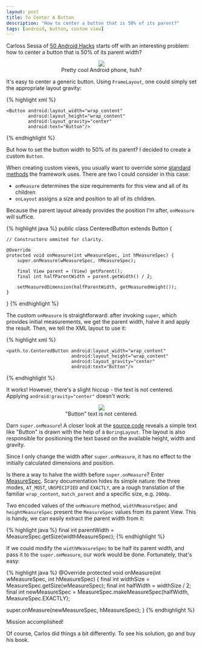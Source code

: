 ```yaml
---
layout: post
title: To Center A Button
description: "How to center a button that is 50% of its parent?"
tags: [android, button, custom view]
---
```


Carloss Sessa of [50 Android Hacks](http://www.amazon.com/50-Android-Hacks-Carlos-Sessa/dp/1617290564) starts off with an interesting problem: how to center a button that is 50% of its parent width?

<center>
  <figure>
    <img src="http://i.imgur.com/DW6JWEo.png"/>
    <figcaption>Pretty cool Android phone, huh?</figcaption>
  </figure>
</center>

It's easy to center a generic button. Using <code>FrameLayout</code>, one could simply set the appropriate layout gravity:

{% highlight xml %}
<?xml version="1.0" encoding="utf-8"?>
<FrameLayout xmlns:android="default_schema"
             android:layout_width="match_parent"
             android:layout_height="match_parent">

    <Button android:layout_width="wrap_content"
            android:layout_height="wrap_content"
            android:layout_gravity="center"
            android:text="Button"/>

</FrameLayout>
{% endhighlight %}

But how to set the button width to 50% of its parent? I decided to create a custom `Button`. 

When creating custom views, you usually want to override some [standard methods](http://developer.android.com/reference/android/view/View.html) the framework uses. There are two I could consider in this case: 

* `onMeasure` determines the size requirements for this view and all of its children
* `onLayout` assigns a size and position to all of its children.

Because the parent layout already provides the position I'm after, `onMeasure` will suffice.

{% highlight java %}
public class CenteredButton extends Button {

    // Constructors ommited for clarity.

    @Override
    protected void onMeasure(int wMeasureSpec, int hMeasureSpec) {
        super.onMeasure(wMeasureSpec, hMeasureSpec);

        final View parent = (View) getParent();
        final int halfParentWidth = parent.getWidth() / 2;

        setMeasuredDimension(halfParentWidth, getMeasuredHeight());
    }
    
}
{% endhighlight %}

The custom `onMeasure` is straightforward: after invoking `super`, which provides initial measurements, we get the parent width, halve it and apply the result. Then, we tell the XML layout to use it:

{% highlight xml %}
<?xml version="1.0" encoding="utf-8"?>
<FrameLayout xmlns:android="default_schema"
             android:layout_width="match_parent"
             android:layout_height="match_parent">

    <path.to.CenteredButton android:layout_width="wrap_content"
                            android:layout_height="wrap_content"
                            android:layout_gravity="center"
                            android:text="Button"/>

</FrameLayout>
{% endhighlight %}

It works! However, there's a slight hiccup - the text is not centered. Applying `android:gravity="center"` doesn't work:

<center>
  <figure>
    <img src="http://i.imgur.com/4huD0rH.png"/>
    <figcaption>"Button" text is not centered.</figcaption>
  </figure>
</center> 

Darn `super.onMeasure`! A closer look at the [source code](http://grepcode.com/file/repository.grepcode.com/java/ext/com.google.android/android/4.4.2_r1/android/widget/Button.java/) reveals a simple text like "Button" is drawn with the help of a `BoringLayout`. The layout is also responsible for positioning the text based on the available height, width and gravity. 

Since I only change the width after `super.onMeasure`, it has no effect to the initially calculated dimensions and position.

Is there a way to halve the width before `super.onMeasure`? Enter [MeasureSpec](http://developer.android.com/reference/android/view/View.MeasureSpec.html). Scary documentation hides its simple nature: the three modes, `AT_MOST`, `UNSPECIFIED` and `EXACTLY`, are a rough translation of the familiar `wrap_content`, `match_parent` and a specific size, e.g. `200dp`. 

Two encoded values of the `onMeasure` method, `widthMeasureSpec` and `heightMeasureSpec` present the `MeasureSpec` values from its parent View. This is handy, we can easily extract the parent width from it: 

{% highlight java %}
final int parentWidth = MeasureSpec.getSize(widthMeasureSpec);
{% endhighlight %}

If we could modify the `widthMeasureSpec` to be half its parent width, and pass it to the `super.onMeasure`, our work would be done. Fortunately, that's easy:

{% highlight java %}
@Override
protected void onMeasure(int wMeasureSpec, int hMeasureSpec) {
  final int widthSize = MeasureSpec.getSize(wMeasureSpec);
  final int halfWidth = widthSize / 2;
  final int newMeasureSpec = 
    MeasureSpec.makeMeasureSpec(halfWidth, MeasureSpec.EXACTLY);
    
  super.onMeasure(newMeasureSpec, hMeasureSpec);
}
{% endhighlight %}

Mission accomplished! 

Of course, Carlos did things a bit differently. To see his solution, go and buy his book.